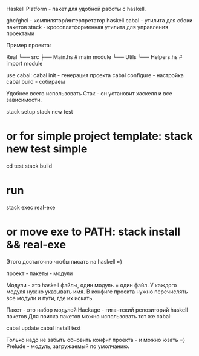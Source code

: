 Haskell Platform - пакет для удобной работы с haskell.

ghc/ghci - компилятор/интерпретатор haskell
cabal - утилита для сбоки пакетов
stack - кроссплатформенная утилита для управления проектами

Пример проекта:

Real
└── src
    ├── Main.hs # main module
    └── Utils
        └── Helpers.hs # import module

use cabal:
cabal init - генерация проекта
cabal configure - настройка
cabal build - собираем


Удобнее всего использовать Стак - он установит хаскелл и все зависимости.

stack setup
stack new test
# or for simple project template: stack new test simple
cd test
stack build
# run
stack exec real-exe
# or move exe to PATH: stack install && real-exe

Этого достаточно чтобы писать на haskell =)



проект - пакеты - модули

Модули - это haskell файлы, один модуль = один файл.
У каждого модуля нужно указывать имя.
В конфиге проекта нужно перечислять все модули и пути, где их искать.

Пакет - это набор модулей
Hackage - гигантский репозиторий haskell пакетов
Для поиска пакетов можно использовать тот же cabal:

cabal update
cabal install text

Только надо не забыть обновить конфиг проекта - и можно юзать =)
Prelude - модуль, загружаемый по умолчанию.
